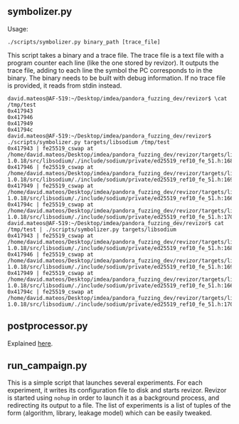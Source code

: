 ## symbolizer.py
Usage:
```
./scripts/symbolizer.py binary_path [trace_file]
```

This script takes a binary and a trace file. The trace file is a text file with a program counter each line (like the one stored by revizor). It outputs the trace file, adding to each line the symbol the PC corresponds to in the binary. The binary needs to be built with debug information. If no trace file is provided, it reads from stdin instead.

```
david.mateos@AF-519:~/Desktop/imdea/pandora_fuzzing_dev/revizor$ \cat /tmp/test
0x417943
0x417946
0x417949
0x41794c
david.mateos@AF-519:~/Desktop/imdea/pandora_fuzzing_dev/revizor$ ./scripts/symbolizer.py targets/libsodium /tmp/test 
0x417943 | fe25519_cswap at /home/david.mateos/Desktop/imdea/pandora_fuzzing_dev/revizor/targets/libsodium-1.0.18/src/libsodium/./include/sodium/private/ed25519_ref10_fe_51.h:168
0x417946 | fe25519_cswap at /home/david.mateos/Desktop/imdea/pandora_fuzzing_dev/revizor/targets/libsodium-1.0.18/src/libsodium/./include/sodium/private/ed25519_ref10_fe_51.h:169
0x417949 | fe25519_cswap at /home/david.mateos/Desktop/imdea/pandora_fuzzing_dev/revizor/targets/libsodium-1.0.18/src/libsodium/./include/sodium/private/ed25519_ref10_fe_51.h:166
0x41794c | fe25519_cswap at /home/david.mateos/Desktop/imdea/pandora_fuzzing_dev/revizor/targets/libsodium-1.0.18/src/libsodium/./include/sodium/private/ed25519_ref10_fe_51.h:170
david.mateos@AF-519:~/Desktop/imdea/pandora_fuzzing_dev/revizor$ cat /tmp/test | ./scripts/symbolizer.py targets/libsodium
0x417943 | fe25519_cswap at /home/david.mateos/Desktop/imdea/pandora_fuzzing_dev/revizor/targets/libsodium-1.0.18/src/libsodium/./include/sodium/private/ed25519_ref10_fe_51.h:168
0x417946 | fe25519_cswap at /home/david.mateos/Desktop/imdea/pandora_fuzzing_dev/revizor/targets/libsodium-1.0.18/src/libsodium/./include/sodium/private/ed25519_ref10_fe_51.h:169
0x417949 | fe25519_cswap at /home/david.mateos/Desktop/imdea/pandora_fuzzing_dev/revizor/targets/libsodium-1.0.18/src/libsodium/./include/sodium/private/ed25519_ref10_fe_51.h:166
0x41794c | fe25519_cswap at /home/david.mateos/Desktop/imdea/pandora_fuzzing_dev/revizor/targets/libsodium-1.0.18/src/libsodium/./include/sodium/private/ed25519_ref10_fe_51.h:170
```

## postprocessor.py
Explained [here](../analysis/README.md#post-processing-violations).

## run_campaign.py
This is a simple script that launches several experiments. For each experiment, it writes its configuration file to disk and starts revizor. Revizor is started using `nohup` in order to launch it as a background process, and redirecting its output to a file. The list of experiments is a list of tuples of the form (algorithm, library, leakage model) which can be easily tweaked.